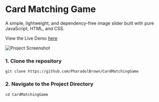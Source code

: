 # Card Matching Game
A simple, lightweight, and dependency-free image slider built with pure JavaScript, HTML, and CSS.


View the Live Demo [here](https://pharadolbrown.github.io/CardMatchingGame/)


![Project Screenshot](https://pharadolbrown.github.io/CardMatchingGame/)

### 1. Clone the repository
    git clone https://github.com/PharadolBrown/CardMatchingGame
### 2. Navigate to the Project Directory
    cd CardMatchingGame
